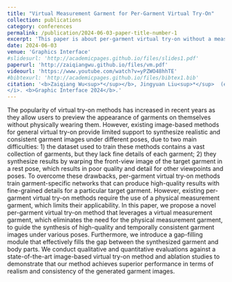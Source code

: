 ```yaml
---
title: "Virtual Measurement Garment for Per-Garment Virtual Try-On"
collection: publications
category: conferences
permalink: /publication/2024-06-03-paper-title-number-1
excerpt: 'This paper is about per-garment virtual try-on without a measurement garment.'
date: 2024-06-03
venue: 'Graphics Interface'
#slidesurl: 'http://academicpages.github.io/files/slides1.pdf'
paperurl: 'http://zaiqiangwu.github.io/files/vm.pdf'
videourl: 'https://www.youtube.com/watch?v=yPZWO48hhTE'
#bibtexurl: 'http://academicpages.github.io/files/bibtex1.bib'
citation: '<b>Zaiqiang Wu<sup>*</sup></b>, Jingyuan Liu<sup>*</sup>  (equal contribution), Toby Chong, I-Chao Shen, Takeo Igarashi. <i>Proceedings of the 50th Graphics Interface Conference
</i>. <b>Graphic Interface 2024</b>.'
---
```

The popularity of virtual try-on methods has increased in recent years as they allow users to preview the appearance of garments on themselves without physically wearing them. However, existing image-based methods for general virtual try-on provide limited support to synthesize realistic and consistent garment images under different poses, due to two main difficulties: 1) the dataset used to train these methods contains a vast collection of garments, but they lack fine details of each garment; 2) they synthesize results by warping the front-view image of the target garment in a rest pose, which results in poor quality and detail for other viewpoints and poses. To overcome these drawbacks, per-garment virtual try-on methods train garment-specific networks that can produce high-quality results with fine-grained details for a particular target garment. However, existing per-garment virtual try-on methods require the use of a physical measurement garment, which limits their applicability. In this paper, we propose a novel per-garment virtual try-on method that leverages a virtual measurement garment, which eliminates the need for the physical measurement garment, to guide the synthesis of high-quality and temporally consistent garment images under various poses. Furthermore, we introduce a gap-filling module that effectively fills the gap between the synthesized garment and body parts. We conduct qualitative and quantitative evaluations against a state-of-the-art image-based virtual try-on method and ablation studies to demonstrate that our method achieves superior performance in terms of realism and consistency of the generated garment images.